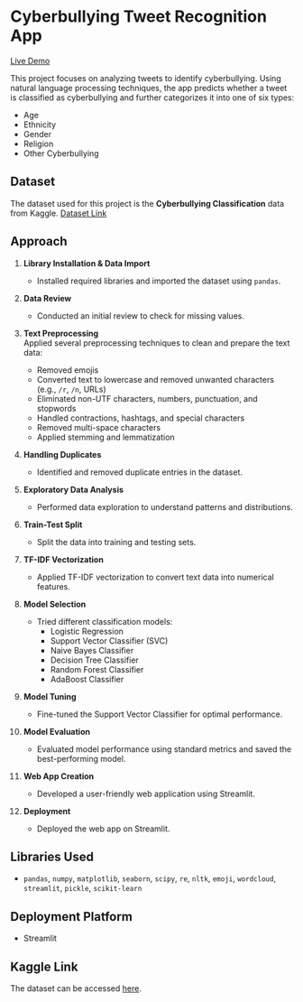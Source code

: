 # Cyberbullying Tweet Recognition App

[Live Demo](https://cyberbullying-tweet-recognition-jayant-verma.streamlit.app/)

This project focuses on analyzing tweets to identify cyberbullying. Using natural language processing techniques, the app predicts whether a tweet is classified as cyberbullying and further categorizes it into one of six types:

- Age
- Ethnicity
- Gender
- Religion
- Other Cyberbullying

## Dataset
The dataset used for this project is the **Cyberbullying Classification** data from Kaggle. [Dataset Link](https://www.kaggle.com/datasets/d7pfHGT8)

## Approach

1. **Library Installation & Data Import**  
   - Installed required libraries and imported the dataset using `pandas`.

2. **Data Review**  
   - Conducted an initial review to check for missing values.

3. **Text Preprocessing**  
   Applied several preprocessing techniques to clean and prepare the text data:
   - Removed emojis
   - Converted text to lowercase and removed unwanted characters (e.g., `/r`, `/n`, URLs)
   - Eliminated non-UTF characters, numbers, punctuation, and stopwords
   - Handled contractions, hashtags, and special characters
   - Removed multi-space characters
   - Applied stemming and lemmatization

4. **Handling Duplicates**  
   - Identified and removed duplicate entries in the dataset.

5. **Exploratory Data Analysis**  
   - Performed data exploration to understand patterns and distributions.

6. **Train-Test Split**  
   - Split the data into training and testing sets.

7. **TF-IDF Vectorization**  
   - Applied TF-IDF vectorization to convert text data into numerical features.

8. **Model Selection**  
   - Tried different classification models:
     - Logistic Regression
     - Support Vector Classifier (SVC)
     - Naive Bayes Classifier
     - Decision Tree Classifier
     - Random Forest Classifier
     - AdaBoost Classifier

9. **Model Tuning**  
   - Fine-tuned the Support Vector Classifier for optimal performance.

10. **Model Evaluation**  
    - Evaluated model performance using standard metrics and saved the best-performing model.

11. **Web App Creation**  
    - Developed a user-friendly web application using Streamlit.

12. **Deployment**  
    - Deployed the web app on Streamlit.

## Libraries Used
- `pandas`, `numpy`, `matplotlib`, `seaborn`, `scipy`, `re`, `nltk`, `emoji`, `wordcloud`, `streamlit`, `pickle`, `scikit-learn`

## Deployment Platform
- Streamlit

## Kaggle Link
The dataset can be accessed [here](https://www.kaggle.com/datasets/d7pfHGT8).

